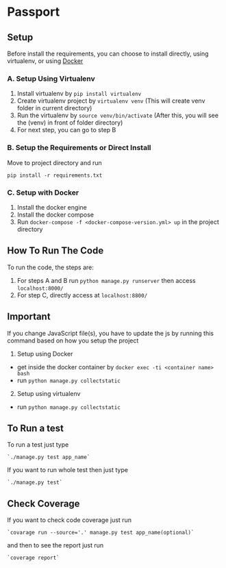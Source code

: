 # Passport

## Setup
Before install the requirements, you can choose to install directly, using virtualenv, or using [Docker](https://www.docker.com/)

### A. Setup Using Virtualenv
1. Install virtualenv by `pip install virtualenv`
2. Create virtualenv project by `virtualenv venv` (This will create venv folder in current directory)
3. Run the virtualenv by `source venv/bin/activate` (After this, you will see the (venv) in front of folder directory)
4. For next step, you can go to step B


### B. Setup the Requirements or Direct Install
Move to project directory and run

    pip install -r requirements.txt

### C. Setup with Docker
1. Install the docker engine
2. Install the docker compose
3. Run `docker-compose -f <docker-compose-version.yml> up` in the project directory

## How To Run The Code
To run the code, the steps are:

1. For steps A and B run `python manage.py runserver` then access `localhost:8000/`
2. For step C, directly access at `localhost:8800/`

## Important
If you change JavaScript file(s), you have to update the js by running this command based on how you setup the project

1. Setup using Docker
  - get inside the docker container by `docker exec -ti <container name> bash`
  - run `python manage.py collectstatic`
2. Setup using virtualenv
  - run `python manage.py collectstatic`

## To Run a test
To run a test just type

    `./manage.py test app_name`
    
If you want to run whole test then just type

    `./manage.py test`

## Check Coverage
If you want to check code coverage just run
   
    `covarage run --source='.' manage.py test app_name(optional)`

and then to see the report just run

    `coverage report`